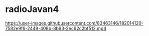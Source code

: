 # radioJavan4




https://user-images.githubusercontent.com/83463146/182014120-7582e9f6-2449-408b-8b93-2ec92c2bf512.mp4

